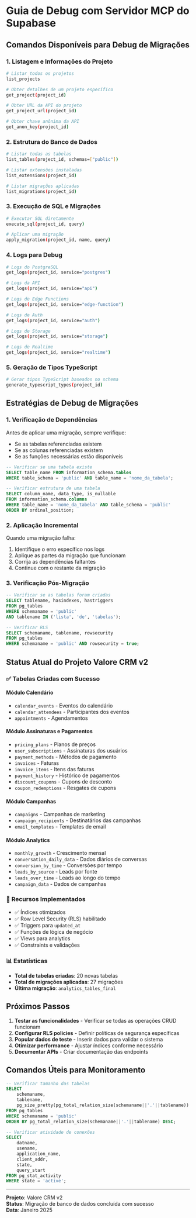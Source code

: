 # Guia de Debug com Servidor MCP do Supabase

## Comandos Disponíveis para Debug de Migrações

### 1. **Listagem e Informações do Projeto**
```bash
# Listar todos os projetos
list_projects

# Obter detalhes de um projeto específico
get_project(project_id)

# Obter URL da API do projeto
get_project_url(project_id)

# Obter chave anônima da API
get_anon_key(project_id)
```

### 2. **Estrutura do Banco de Dados**
```bash
# Listar todas as tabelas
list_tables(project_id, schemas=["public"])

# Listar extensões instaladas
list_extensions(project_id)

# Listar migrações aplicadas
list_migrations(project_id)
```

### 3. **Execução de SQL e Migrações**
```bash
# Executar SQL diretamente
execute_sql(project_id, query)

# Aplicar uma migração
apply_migration(project_id, name, query)
```

### 4. **Logs para Debug**
```bash
# Logs do PostgreSQL
get_logs(project_id, service="postgres")

# Logs da API
get_logs(project_id, service="api")

# Logs de Edge Functions
get_logs(project_id, service="edge-function")

# Logs de Auth
get_logs(project_id, service="auth")

# Logs de Storage
get_logs(project_id, service="storage")

# Logs de Realtime
get_logs(project_id, service="realtime")
```

### 5. **Geração de Tipos TypeScript**
```bash
# Gerar tipos TypeScript baseados no schema
generate_typescript_types(project_id)
```

## Estratégias de Debug de Migrações

### 1. **Verificação de Dependências**
Antes de aplicar uma migração, sempre verifique:
- Se as tabelas referenciadas existem
- Se as colunas referenciadas existem
- Se as funções necessárias estão disponíveis

```sql
-- Verificar se uma tabela existe
SELECT table_name FROM information_schema.tables 
WHERE table_schema = 'public' AND table_name = 'nome_da_tabela';

-- Verificar estrutura de uma tabela
SELECT column_name, data_type, is_nullable 
FROM information_schema.columns 
WHERE table_name = 'nome_da_tabela' AND table_schema = 'public' 
ORDER BY ordinal_position;
```

### 2. **Aplicação Incremental**
Quando uma migração falha:
1. Identifique o erro específico nos logs
2. Aplique as partes da migração que funcionam
3. Corrija as dependências faltantes
4. Continue com o restante da migração

### 3. **Verificação Pós-Migração**
```sql
-- Verificar se as tabelas foram criadas
SELECT tablename, hasindexes, hastriggers 
FROM pg_tables 
WHERE schemaname = 'public' 
AND tablename IN ('lista', 'de', 'tabelas');

-- Verificar RLS
SELECT schemaname, tablename, rowsecurity 
FROM pg_tables 
WHERE schemaname = 'public' AND rowsecurity = true;
```

## Status Atual do Projeto Valore CRM v2

### ✅ **Tabelas Criadas com Sucesso**

#### **Módulo Calendário**
- `calendar_events` - Eventos do calendário
- `calendar_attendees` - Participantes dos eventos
- `appointments` - Agendamentos

#### **Módulo Assinaturas e Pagamentos**
- `pricing_plans` - Planos de preços
- `user_subscriptions` - Assinaturas dos usuários
- `payment_methods` - Métodos de pagamento
- `invoices` - Faturas
- `invoice_items` - Itens das faturas
- `payment_history` - Histórico de pagamentos
- `discount_coupons` - Cupons de desconto
- `coupon_redemptions` - Resgates de cupons

#### **Módulo Campanhas**
- `campaigns` - Campanhas de marketing
- `campaign_recipients` - Destinatários das campanhas
- `email_templates` - Templates de email

#### **Módulo Analytics**
- `monthly_growth` - Crescimento mensal
- `conversation_daily_data` - Dados diários de conversas
- `conversion_by_time` - Conversões por tempo
- `leads_by_source` - Leads por fonte
- `leads_over_time` - Leads ao longo do tempo
- `campaign_data` - Dados de campanhas

### 🔧 **Recursos Implementados**
- ✅ Índices otimizados
- ✅ Row Level Security (RLS) habilitado
- ✅ Triggers para `updated_at`
- ✅ Funções de lógica de negócio
- ✅ Views para analytics
- ✅ Constraints e validações

### 📊 **Estatísticas**
- **Total de tabelas criadas**: 20 novas tabelas
- **Total de migrações aplicadas**: 27 migrações
- **Última migração**: `analytics_tables_final`

## Próximos Passos

1. **Testar as funcionalidades** - Verificar se todas as operações CRUD funcionam
2. **Configurar RLS policies** - Definir políticas de segurança específicas
3. **Popular dados de teste** - Inserir dados para validar o sistema
4. **Otimizar performance** - Ajustar índices conforme necessário
5. **Documentar APIs** - Criar documentação das endpoints

## Comandos Úteis para Monitoramento

```sql
-- Verificar tamanho das tabelas
SELECT 
    schemaname,
    tablename,
    pg_size_pretty(pg_total_relation_size(schemaname||'.'||tablename)) as size
FROM pg_tables 
WHERE schemaname = 'public'
ORDER BY pg_total_relation_size(schemaname||'.'||tablename) DESC;

-- Verificar atividade de conexões
SELECT 
    datname,
    usename,
    application_name,
    client_addr,
    state,
    query_start
FROM pg_stat_activity 
WHERE state = 'active';
```

---

**Projeto**: Valore CRM v2  
**Status**: Migração de banco de dados concluída com sucesso  
**Data**: Janeiro 2025